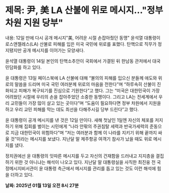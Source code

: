 # **제목: 尹, 美 LA 산불에 위로 메시지…"정부 차원 지원 당부"**

  내용: 12일 만에 다시 공개 메시지"美, 어려운 시절 손잡아줬던 동맹" 윤석열 대통령이 로스앤젤레스(LA) 산불로 피해를 입은 미국 국민에 위로를 표했다. 탄핵으로 직무가 정지됐지만 공개 메시지를 이어가는 모양새다.

윤석열 대통령이 14일 본인의 탄핵소추안이 국회에서 가결된 뒤 한남동 관저에서 대국민담화를 하고 있다. 

윤 대통령은 13일 페이스북에 LA 산불에 대해 “불의의 피해를 입으신 분들께 애도와 위로의 말씀을 드리며 미국 국민 여러분께 위로의 마음을 전한다”며 “하루속히 산불이 진화되고 피해가 복구되기를 진심으로 기원한다”고 했다. 그는 “미국은 대한민국이 가장 어려웠던 시절에 우리의 손을 잡아주었던 소중한 동맹이다. 그리고 LA는 전세계에서 우리 교민들이 가장 많이 살고 있는 곳이다”며 “도움이 필요하다면 정부 차원에서 지원을 하고 우리 교민 피해를 막는 데도 최선을 다해주시길 당부 드린다”고 했다. 

윤 대통령이 공개 메시지를 낸 것은 12일 만이다. 새해 첫날인 1일엔 자신의 체포를 저지하기 위해 집회를 벌이는 시민에게 “나라 안팎의 주권침탈 세력과 반국가세력의 준동으로 지금 대한민국이 위험하다”며 “저는 여러분과 함께 이 나라를 지키기 위해 끝까지 싸울 것”이라는 메시지를 보냈다. 지난달 말 제주항공 여객기 참사가 났을 때도 위로 메시지를 냈다.

정치권에선 윤 대통령의 잇따른 메시지를 두고 자신의 건재함을 드러내고 지지층을 결집하기 위한 것 아니냐는 해석이 나오고 있다. 지난달 말 대통령실을 사직한 최진웅 전 국정메시지비서관이 윤 대통령 측근에서 메시지를 관리를 돕고 있는 것도 이런 해석에 힘을 더하고 있다.

  **날짜: 2025년 01월 13일 오전 8시 27분**